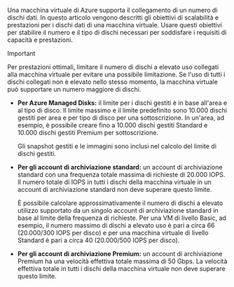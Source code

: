 Una macchina virtuale di Azure supporta il collegamento di un numero di dischi dati. In questo articolo vengono descritti gli obiettivi di scalabilità e prestazioni per i dischi dati di una macchina virtuale. Usare questi obiettivi per stabilire il numero e il tipo di dischi necessari per soddisfare i requisiti di capacità e prestazioni. 

> [!IMPORTANT]
> Per prestazioni ottimali, limitare il numero di dischi a elevato uso collegati alla macchina virtuale per evitare una possibile limitazione. Se l'uso di tutti i dischi collegati non è elevato nello stesso momento, la macchina virtuale può supportare un numero maggiore di dischi.

* **Per Azure Managed Disks:** il limite per i dischi gestiti è in base all'area e al tipo di disco. Il limite massimo e il limite predefinito sono 10.000 dischi gestiti per area e per tipo di disco per una sottoscrizione. In un'area, ad esempio, è possibile creare fino a 10.000 dischi gestiti Standard e 10.000 dischi gestiti Premium per sottoscrizione.

    Gli snapshot gestiti e le immagini sono inclusi nel calcolo del limite di dischi gestiti.

* **Per gli account di archiviazione standard:** un account di archiviazione standard con una frequenza totale massima di richieste di 20.000 IOPS. Il numero totale di IOPS in tutti i dischi della macchina virtuale in un account di archiviazione standard non deve superare questo limite.
  
    È possibile calcolare approssimativamente il numero di dischi a elevato utilizzo supportato da un singolo account di archiviazione standard in base al limite della frequenza di richieste. Per una VM di livello Basic, ad esempio, il numero massimo di dischi a elevato uso è pari a circa 66 (20.000/300 IOPS per disco) e per una macchina virtuale di livello Standard è pari a circa 40 (20.000/500 IOPS per disco). 

* **Per gli account di archiviazione Premium:** un account di archiviazione Premium ha una velocità effettiva totale massima di 50 Gbps. La velocità effettiva totale in tutti i dischi della macchina virtuale non deve superare questo limite.

